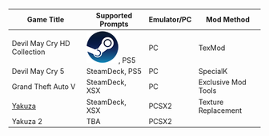 
| Game Title | Supported Prompts | Emulator/PC | Mod Method |
| ---------- | ----------------- | ----------- | --- |
| Devil May Cry HD Collection   | ![Alt text of the image](https://github.com/TheAPBProject/TheAPBProject/blob/main/Logos/SteamDeck.png?raw=true), PS5 | PC | TexMod
| Devil May Cry 5  | SteamDeck, PS5 | PC | SpecialK
| Grand Theft Auto V   | SteamDeck, XSX | PC | Exclusive Mod Tools
| [Yakuza](https://github.com/TheAPBProject/TheAPBProject/releases/tag/Yakuza)   | SteamDeck, XSX | PCSX2 | Texture Replacement
| Yakuza 2 | TBA           | PCSX2
